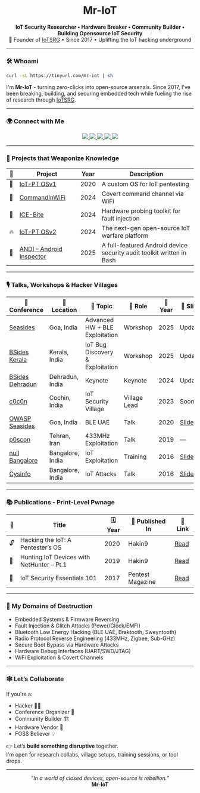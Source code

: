<h1 align="center"> Mr-IoT </h1>

<p align="center">
  <strong> IoT Security Researcher • Hardware Breaker • Community Builder • Building Opensource IoT Security </strong><br>
  🧠 Founder of <a href="https://iotsrg.org">IoTSRG</a> • Since 2017 • Uplifting the IoT hacking underground
</p>

---

### 🛠️ Whoami
```bash
curl -sL https://tinyurl.com/mr-iot | sh
```

I'm **Mr-IoT** - turning zero-clicks into open-source arsenals. Since 2017, I've been breaking, building, and securing embedded tech while fueling the rise of research through [IoTSRG](https://iotsrg.org).

---

### 🌍 Connect with Me

<p align="center">
  <a href="https://x.com/v33riot">
    <img src="https://img.shields.io/badge/Twitter-1DA1F2?style=for-the-badge&logo=twitter&logoColor=white">
  </a>
  <a href="https://www.linkedin.com/in/veeraiot">
    <img src="https://img.shields.io/badge/LinkedIn-0077B5?style=for-the-badge&logo=linkedin&logoColor=white">
  </a>
  <a href="https://buymeacoffee.com/v33ru">
    <img src="https://img.shields.io/badge/Buy_Me_A_Coffee-FFDD00?style=for-the-badge&logo=buy-me-a-coffee&logoColor=black">
  </a>
  <a href="https://medium.com/@veerababupenugonda">
    <img src="https://img.shields.io/badge/Read%20My-Medium%20Blog-black?logo=medium&style=for-the-badge">
  </a>
  <a href="https://www.mr-iot.blog/">
    <img src="https://img.shields.io/badge/My%20Personal%20Blog-000000?style=for-the-badge&logo=blogger&logoColor=white">
  </a>
</p>



---

### 🧬 Projects that Weaponize Knowledge

| 🧠 | Project | Year | Description |
|----|---------|------|-------------|
| 🚀 | [IoT-PT OSv1](https://github.com/IoT-PTv/IoT-PT) | 2020 | A custom OS for IoT pentesting |
| 📡 | [CommandInWiFi](https://github.com/V33RU/CommandInWiFi) | 2024 | Covert command channel via WiFi |
| 🧲 | [ICE-Bite](https://github.com/IoTSecurity101/ICEBite) | 2024 | Hardware probing toolkit for fault injection |
| 🔥 | [IoT-PT OSv2]() | 2024 | The next-gen open-source IoT warfare platform |
| 📱 | [ANDI – Android Inspector](https://github.com/iotsrg/Andi) | 2025 | A full-featured Android device security audit toolkit written in Bash |


---

### 🎙️ Talks, Workshops & Hacker Villages

| 🧭 Conference | 📍 Location | 🎤 Topic | 🎯 Role | 📅 Year | 🔗 Slides |
|---------------|-------------|---------|--------|---------|------------|
| [Seasides](https://seasides.net/) | Goa, India | Advanced HW + BLE Exploitation | Workshop | 2025 | Updating |
| [BSides Kerala](https://bsideskerala.in/) | Kerala, India | IoT Bug Discovery & Exploitation | Workshop | 2025 | Updating |
| [BSides Dehradun](https://bsidesdehradun.com) | Dehradun, India | Keynote | Keynote | 2024 | Updating |
| [c0c0n](https://india.c0c0n.org) | Cochin, India | IoT Security Village | Village Lead | 2023 | Soon |
| [OWASP Seasides](https://owaspseasides.com) | Goa, India | BLE UAE | Talk | 2020 | [Slides](https://github.com/IoTSecurity101/BLE-UAE) |
| [p0scon](https://poscon.ir) | Tehran, Iran | 433MHz Exploitation | Talk | 2019 | — |
| [null Bangalore](https://null.community) | Bangalore, India | IoT Exploitation | Training | 2016 | [Slides](https://github.com/v33ru/my-slides) |
| [Cysinfo](https://cysinfo.com/) | Bangalore, India | IoT Attacks | Talk | 2016 | [Slides](https://cysinfo.com/8th-meetup-iot-exploitation/) |

---

### 📚 Publications - Print-Level Pwnage

| 📘 | Title | 🗓️ Year | 📰 Published In | 🔗 Link |
|----|-------|--------|----------------|--------|
| 🔓 | Hacking the IoT: A Pentester’s OS | 2020 | Hakin9 | [Read](https://hakin9.org/product/android-applications-and-security/) |
| 📡 | Hunting IoT Devices with NetHunter – Pt.1 | 2019 | Hakin9 | [Read](https://hakin9.org/product/practical-devops/) |
| 🔐 | IoT Security Essentials 101 | 2017 | Pentest Magazine | [Read](https://pentestmag.com/download/pentest-security-things/) |

---

### 🧠 My Domains of Destruction

- Embedded Systems & Firmware Reversing  
- Fault Injection & Glitch Attacks (Power/Clock/EMFI)  
- Bluetooth Low Energy Hacking (BLE UAE, Braktooth, Sweyntooth)  
- Radio Protocol Reverse Engineering (433MHz, Zigbee, Sub-GHz)  
- Secure Boot Bypass via Hardware Attacks  
- Hardware Debug Interfaces (UART/SWD/JTAG)  
- WiFi Exploitation & Covert Channels  

---

### 🕸️ Let’s Collaborate

If you're a:

- Hacker 🧑‍💻  
- Conference Organizer 🧠  
- Community Builder 🏗️  
- Hardware Vendor 🔩  
- FOSS Believer 💡  

👉 Let’s **build something disruptive** together.  
I'm open for research collabs, village setups, training sessions, or tool drops.

---

<p align="center">
  <em>“In a world of closed devices, open-source is rebellion.”</em><br>
  <strong> Mr-IoT </strong>
</p>
